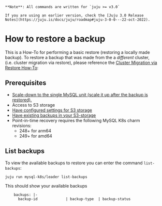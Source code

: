 ```{note}
**Note**: All commands are written for `juju >= v3.0`

If you are using an earlier version, check the [Juju 3.0 Release Notes](https://juju.is/docs/juju/roadmap#juju-3-0-0---22-oct-2022).
```

# How to restore a backup

This is a How-To for performing a basic restore (restoring a locally made backup).
To restore a backup that was made from the a *different* cluster, (i.e. cluster migration via restore), please reference the [Cluster Migration via Restore How-To](/):

## Prerequisites

- [Scale-down to the single MySQL unit (scale it up after the backup is restored).](/)
- Access to S3 storage
- [Have configured settings for S3 storage](/)
- [Have existing backups in your S3-storage](/)
- Point-in-time recovery requires the following MySQL K8s charm revisions:
  * 248+ for arm64
  * 249+ for amd64

## List backups

To view the available backups to restore you can enter the command `list-backups`:
```shell
juju run mysql-k8s/leader list-backups
```

This should show your available backups
```shell
    backups: |-
      backup-id             | backup-type  | backup-status
